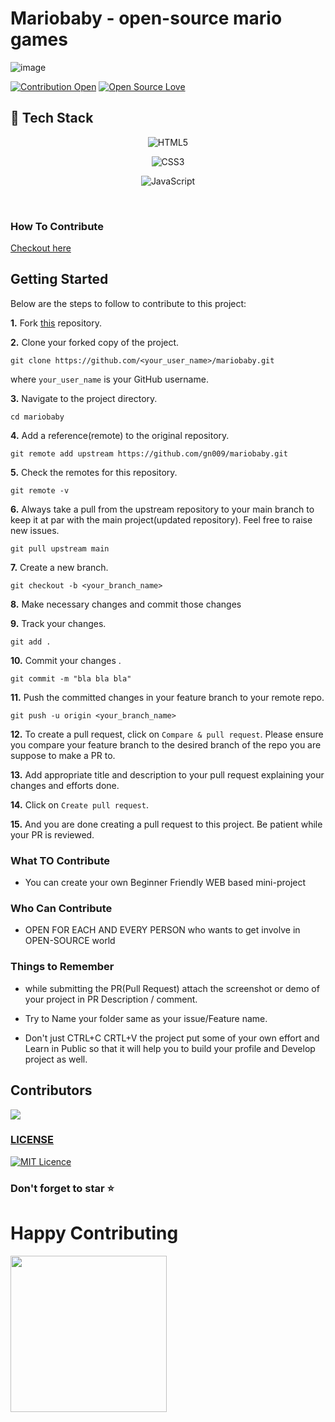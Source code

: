 

# Mariobaby - open-source mario games


![image](https://user-images.githubusercontent.com/94965458/194911661-9a70d8cd-2419-4ba4-b6a5-61833552435d.png)

[![Contribution Open](https://img.shields.io/badge/contributions-welcome-brightgreen.svg?style=flat)](https://github.com/gn009/mariobaby/blob/main/CONTRIBUTING.md)
[![Open Source Love](https://badges.frapsoft.com/os/v1/open-source.svg?v=103)](https://github.com/gn009/mariobaby/issues)
<!-- [![GitHub issues by-label](https://img.shields.io/github/issues/gn009/mariobaby/good%20first%20issue.svg)](https://github.com/gn009/mariobaby/labels/good%20first%20issue)
[![GitHub issues by-label](https://img.shields.io/github/issues-pr-closed-raw/gn009/mariobaby.svg)](https://github.com/gn009/mariobaby/pulls?q=is%3Apr+is%3Aclosed)
[![GitHub issues by-label](https://img.shields.io/github/issues-pr/gn009/mariobaby.svg)](https://github.com/gn009/mariobaby/pulls?q=is%3Aopen+is%3Apr) -->


<h2> 🥞 Tech Stack</h2>
<p align="center">
<img alt="HTML5" src="https://img.shields.io/badge/html5-%23fca9ae.svg?style=for-the-badge&logo=html5&logoColor=140200"/>
 </p>
<p align="center">
<img alt="CSS3" src="https://img.shields.io/badge/css3-%23ffd2ce.svg?style=for-the-badge&logo=css3&logoColor=140200"/>
 </p>
<p align="center">
<img alt="JavaScript" src="https://img.shields.io/badge/javascript-%23e4626b.svg?style=for-the-badge&logo=javascript&logoColor=%23F7DF1E"/>
  </p>
<br>

### How To Contribute

[Checkout here](https://github.com/gn009/mariobaby/blob/main/CONTRIBUTING.md)

## Getting Started

Below are the steps to follow to contribute to this project:

**1.** Fork [this](https://github.com/gn009/mariobaby) repository.

**2.** Clone your forked copy of the project.

```
git clone https://github.com/<your_user_name>/mariobaby.git
```

where `your_user_name` is your GitHub username.

**3.** Navigate to the project directory.

```
cd mariobaby
```

**4.** Add a reference(remote) to the original repository.

```
git remote add upstream https://github.com/gn009/mariobaby.git
```

**5.** Check the remotes for this repository.

```
git remote -v
```

**6.** Always take a pull from the upstream repository to your main branch to keep it at par with the main project(updated repository). Feel free to raise new issues.

```
git pull upstream main
```

**7.** Create a new branch.

```
git checkout -b <your_branch_name>
```

**8.** Make necessary changes and commit those changes

**9.** Track your changes.

```
git add .
```

**10.** Commit your changes .

```
git commit -m "bla bla bla"
```

**11.** Push the committed changes in your feature branch to your remote repo.

```
git push -u origin <your_branch_name>
```

**12.** To create a pull request, click on `Compare & pull request`. Please ensure you compare your feature branch to the desired branch of the repo you are suppose to make a PR to.

**13.** Add appropriate title and description to your pull request explaining your changes and efforts done.

**14.** Click on `Create pull request`.

**15.** And you are done creating a pull request to this project. Be patient while your PR is reviewed.


### What TO Contribute

- You can create your own Beginner Friendly WEB based mini-project 

### Who Can Contribute

- OPEN FOR EACH AND EVERY PERSON who wants to get involve in OPEN-SOURCE world

### Things to Remember

- while submitting the PR(Pull Request) attach the screenshot or demo of your project in PR Description / comment.

- Try to Name your folder same as your issue/Feature name.

- Don't just CTRL+C CRTL+V the project put some of your own effort and Learn in Public so that it will help you to build your profile and Develop project as well.

## Contributors

<a href="https://github.com/gn009/mariobaby/graphs/contributors">
  <img src="https://contrib.rocks/image?repo=gn009/mariobaby" />
</a>

### [LICENSE](https://github.com/gn009/mariobaby/blob/main/LICENSE)

[![MIT Licence](https://badges.frapsoft.com/os/mit/mit.svg?v=103)](https://github.com/gn009/mariobaby/blob/main/LICENSE)

### Don't forget to star  ⭐

# Happy Contributing

<img src="https://github.com/gn009/hack/blob/main/eatsleepcode.gif" width="250"/>
